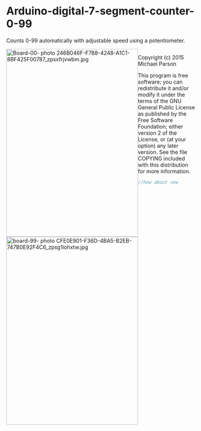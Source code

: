 # Arduino-digital-7-segment-counter-0-99
Counts 0-99 automatically with adjustable speed using a potentiometer. 

<div style="float: right;" a href="http://s76.photobucket.com/user/mpgoat/media/246B046F-F788-4248-A1C1-8BF425F00787_zpsxfrjvwbm.jpg.html" target="_blank"><img HEIGHT="500" WIDTH="350" src="http://i76.photobucket.com/albums/j8/mpgoat/246B046F-F788-4248-A1C1-8BF425F00787_zpsxfrjvwbm.jpg" border="0" alt="Board-00- photo 246B046F-F788-4248-A1C1-8BF425F00787_zpsxfrjvwbm.jpg" style="float:left;" alt="" /></a> <img HEIGHT="500" WIDTH="350" src="http://i76.photobucket.com/albums/j8/mpgoat/CFE0E901-F36D-4BA5-B2EB-747B0E92F4C6_zpsg1iohxtw.jpg" border="0" alt="board-99- photo CFE0E901-F36D-4BA5-B2EB-747B0E92F4C6_zpsg1iohxtw.jpg" style="float:left;" alt="" /></a>

Copyright (c) 2015 Michael Parson

  This program is free software; you can redistribute it and/or
  modify it under the terms of the GNU General Public License as
  published by the Free Software Foundation; either version 2 of the
  License, or (at your option) any later version.  See the file
  COPYING included with this distribution for more information.
 ```c
//how about now
```
